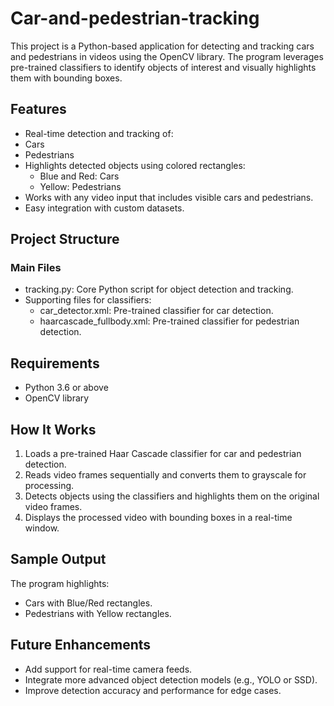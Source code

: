 # Car-and-pedestrian-tracking
This project is a Python-based application for detecting and tracking cars and pedestrians in videos using the OpenCV library. The program leverages pre-trained classifiers to identify objects of interest and visually highlights them with bounding boxes.

## Features
* Real-time detection and tracking of:
 * Cars
  * Pedestrians
* Highlights detected objects using colored rectangles:
  * Blue and Red: Cars
  * Yellow: Pedestrians
* Works with any video input that includes visible cars and pedestrians.
* Easy integration with custom datasets.

## Project Structure
### Main Files
* tracking.py: Core Python script for object detection and tracking.
* Supporting files for classifiers:
  * car_detector.xml: Pre-trained classifier for car detection.
  * haarcascade_fullbody.xml: Pre-trained classifier for pedestrian detection.

## Requirements
* Python 3.6 or above
* OpenCV library

## How It Works
1. Loads a pre-trained Haar Cascade classifier for car and pedestrian detection.
2. Reads video frames sequentially and converts them to grayscale for processing.
3. Detects objects using the classifiers and highlights them on the original video frames.
4. Displays the processed video with bounding boxes in a real-time window.

## Sample Output
The program highlights: 
* Cars with Blue/Red rectangles.
* Pedestrians with Yellow rectangles.

## Future Enhancements 
* Add support for real-time camera feeds.
* Integrate more advanced object detection models (e.g., YOLO or SSD).
* Improve detection accuracy and performance for edge cases.
